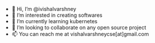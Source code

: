 - 👋 Hi, I’m @ivishalvarshney
- 👀 I’m interested in creating softwares
- 🌱 I’m currently learning kubernetes
- 💞️ I’m looking to collaborate on any open source project
- 📫 You can reach me at vishalvarshneycse[at]gmail.com

<!---
ivishalvarshney/ivishalvarshney is a ✨ special ✨ repository because its `README.md` (this file) appears on your GitHub profile.
You can click the Preview link to take a look at your changes.
--->
